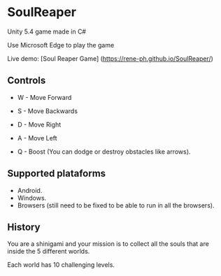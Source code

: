 # SoulReaper
Unity 5.4 game made in C#

Use Microsoft Edge to play the game

Live demo:
[Soul Reaper Game] (https://rene-ph.github.io/SoulReaper/)


## Controls

* W - Move Forward
* S - Move Backwards
* D - Move Right
* A - Move Left

* Q - Boost (You can dodge or destroy obstacles like arrows).


## Supported plataforms

* Android.
* Windows.
* Browsers (still need to be fixed to be able to run in all the browsers). 

## History

You are a shinigami and your mission is to collect all the souls that are inside the 5 different worlds. 

Each world has 10 challenging levels. 

